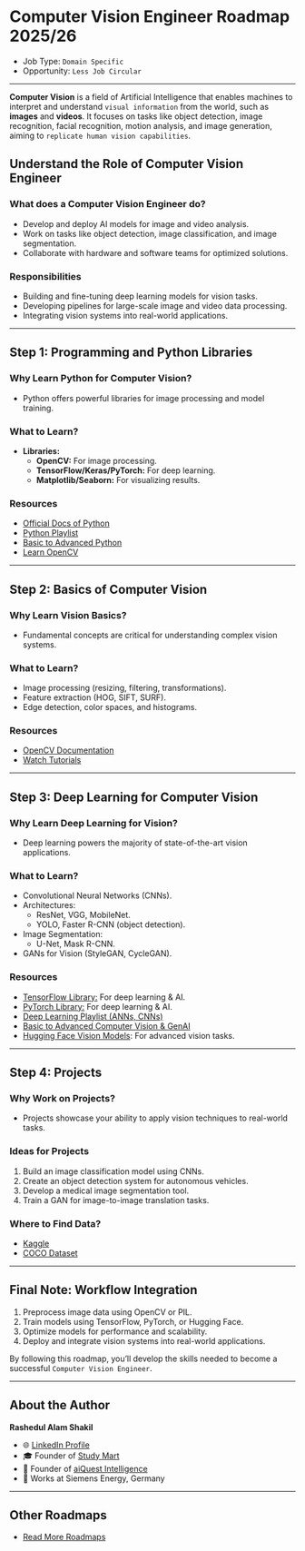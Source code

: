 # Computer Vision Engineer Roadmap 2025/26

- Job Type: `Domain Specific`
- Opportunity: `Less Job Circular`

---
**Computer Vision** is a field of Artificial Intelligence that enables machines to interpret and understand `visual information` from the world, such as **images** and **videos**. It focuses on tasks like object detection, image recognition, facial recognition, motion analysis, and image generation, aiming to `replicate human vision capabilities`.

## **Understand the Role of Computer Vision Engineer**

### **What does a Computer Vision Engineer do?**
- Develop and deploy AI models for image and video analysis.
- Work on tasks like object detection, image classification, and image segmentation.
- Collaborate with hardware and software teams for optimized solutions.

### **Responsibilities**
- Building and fine-tuning deep learning models for vision tasks.
- Developing pipelines for large-scale image and video data processing.
- Integrating vision systems into real-world applications.

---

## **Step 1: Programming and Python Libraries**

### **Why Learn Python for Computer Vision?**
- Python offers powerful libraries for image processing and model training.

### **What to Learn?**
- **Libraries:**
  - **OpenCV:** For image processing.
  - **TensorFlow/Keras/PyTorch:** For deep learning.
  - **Matplotlib/Seaborn:** For visualizing results.

### **Resources**
- [Official Docs of Python](https://docs.python.org/3/tutorial/index.html)
- [Python Playlist](https://www.youtube.com/playlist?list=PLKdU0fuY4OFf7qj4eoBtvALAB_Ml2rN0V)
- [Basic to Advanced Python](https://aiquest.org/courses/become-a-python-developer/)
- [Learn OpenCV](https://opencv.org/)

---

## **Step 2: Basics of Computer Vision**

### **Why Learn Vision Basics?**
- Fundamental concepts are critical for understanding complex vision systems.

### **What to Learn?**
- Image processing (resizing, filtering, transformations).
- Feature extraction (HOG, SIFT, SURF).
- Edge detection, color spaces, and histograms.

### **Resources**
- [OpenCV Documentation](https://docs.opencv.org/)
- [Watch Tutorials](https://youtube.com/playlist?list=PLKdU0fuY4OFfjjFpSfCYzvsMKhZIWL43v&si=CN4lGil290IDjQDt)

---

## **Step 3: Deep Learning for Computer Vision**

### **Why Learn Deep Learning for Vision?**
- Deep learning powers the majority of state-of-the-art vision applications.

### **What to Learn?**
- Convolutional Neural Networks (CNNs).
- Architectures:
  - ResNet, VGG, MobileNet.
  - YOLO, Faster R-CNN (object detection).
- Image Segmentation:
  - U-Net, Mask R-CNN.
- GANs for Vision (StyleGAN, CycleGAN).

### **Resources**
- [TensorFlow Library:](https://www.tensorflow.org/tutorials) For deep learning & AI.
- [PyTorch Library:](https://pytorch.org/tutorials/beginner/basics/intro.html) For deep learning & AI.
- [Deep Learning Playlist (ANNs, CNNs)](https://www.youtube.com/playlist?list=PLKdU0fuY4OFdFUCFcUp-7VD4bLXr50hgb)
- [Basic to Advanced Computer Vision & GenAI](https://aiquest.org/courses/deep-learning-and-generative-ai/)
- [Hugging Face Vision Models](https://huggingface.co/models?other=vision): For advanced vision tasks.

---

## **Step 4: Projects**

### **Why Work on Projects?**
- Projects showcase your ability to apply vision techniques to real-world tasks.

### **Ideas for Projects**
1. Build an image classification model using CNNs.
2. Create an object detection system for autonomous vehicles.
3. Develop a medical image segmentation tool.
4. Train a GAN for image-to-image translation tasks.

### **Where to Find Data?**
- [Kaggle](https://www.kaggle.com/datasets)
- [COCO Dataset](https://cocodataset.org/#download)

---

## **Final Note: Workflow Integration**
1. Preprocess image data using OpenCV or PIL.
2. Train models using TensorFlow, PyTorch, or Hugging Face.
3. Optimize models for performance and scalability.
4. Deploy and integrate vision systems into real-world applications.

By following this roadmap, you’ll develop the skills needed to become a successful `Computer Vision Engineer`.

---

## About the Author
**Rashedul Alam Shakil**  
- 🌐 [LinkedIn Profile](https://www.linkedin.com/in/kmrashedulalam/)  
- 🎓 Founder of [Study Mart](https://www.youtube.com/@StudyMart)  
- 🤖 Founder of [aiQuest Intelligence](https://aiquest.org/)  
- 💼 Works at Siemens Energy, Germany  

---

## Other Roadmaps
- [Read More Roadmaps](https://github.com/rashakil-ds/Roadmap-Docs)

